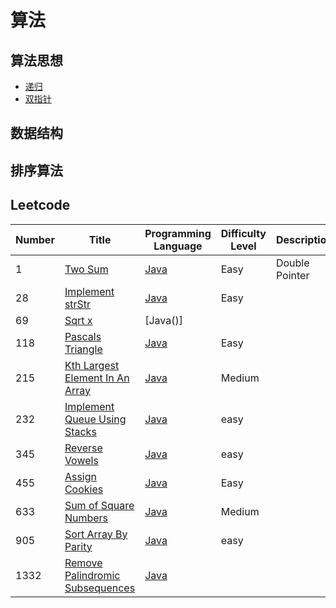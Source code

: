 # 算法

## 算法思想
- [递归](https://github.com/heyzeng/Graphical-Algorithm/blob/master/Algorithm-Java/Data-Structure/src/main/java/recursion/recursion.md)
- [双指针]()
## 数据结构

## 排序算法



## Leetcode
|  Number   | Title  | Programming Language |Difficulty Level|Description|
|  ----  | ----  |  ----  | ----  | ---- |
|1|[Two Sum](https://leetcode-cn.com/problems/two-sum/)| [Java](https://github.com/heyzeng/Graphical-Algorithm/blob/master/LeetCode/src/main/java/lc_0001_twoSum.java)  | Easy |Double Pointer|
|28|[Implement strStr](https://leetcode-cn.com/problems/implement-strstr/)    | [Java](https://github.com/heyzeng/Graphical-Algorithm/blob/master/LeetCode/src/main/java/lc_0028_strStr.java)  |Easy | |
|69|[Sqrt x](https://leetcode-cn.com/problems/sqrtx/description/)|[Java()]|||
|118|[Pascals Triangle](https://leetcode-cn.com/problems/pascals-triangle/)| [Java](https://github.com/heyzeng/Graphical-Algorithm/blob/master/LeetCode/src/main/java/lc_0118_pascals_triangle.java)|Easy||
|215|[Kth Largest Element In An Array](https://leetcode-cn.com/problems/kth-largest-element-in-an-array/)| [Java](https://github.com/heyzeng/Graphical-Algorithm/blob/master/LeetCode/src/main/java/lc_0215_findKthLargest.java)|Medium||
|232|[Implement Queue Using Stacks](https://leetcode-cn.com/problems/implement-queue-using-stacks/description/)|[Java]()|easy||
|345|[Reverse Vowels](https://leetcode-cn.com/problems/reverse-vowels-of-a-string/description/)|[Java]()|easy||
|455|[Assign Cookies](https://leetcode-cn.com/problems/assign-cookies/)| [Java](https://github.com/heyzeng/Graphical-Algorithm/blob/master/LeetCode/src/main/java/lc_0455_findContentChildren.java)|Easy||
|633|[Sum of Square Numbers](https://leetcode-cn.com/problems/sum-of-square-numbers/)| [Java](https://github.com/heyzeng/Graphical-Algorithm/blob/master/LeetCode/src/main/java/lc_0633_judgeSquareSum.java)|Medium||
|905|[Sort Array By Parity](https://leetcode-cn.com/problems/sort-array-by-parity/)|[Java]()|easy| |
|1332|[Remove Palindromic Subsequences](https://leetcode-cn.com/problems/remove-palindromic-subsequences/)|[Java]()||



